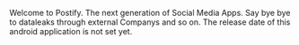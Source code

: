 Welcome to Postify. The next generation of Social Media Apps. Say bye bye to dataleaks through external Companys and so on. 
The release date of this android application is not set yet. 
